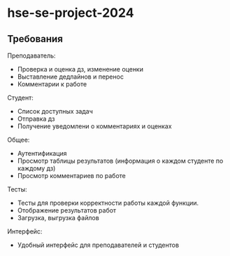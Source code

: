 # hse-se-project-2024


## Требования

Преподаватель:
- Проверка и оценка дз, изменение оценки 
- Выставление дедлайнов и перенос
- Комментарии к работе

Студент:
- Список доступных задач
- Отправка дз
- Получение уведомлени  о комментариях и оценках

Общее:
- Аутентификация
- Просмотр таблицы результатов (информация о каждом студенте по каждому дз)
- Просмотр комментариев по работе 

 Тесты:
- Тесты для проверки корректности работы каждой функции.
- Отображение результатов работ
- Загрузка, выгрузка файлов 

Интерфейс:
- Удобный интерфейс для преподавателей и студентов

